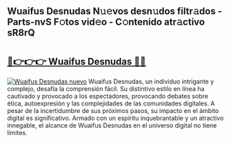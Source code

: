 ## Wuaifus Desnudas N𝚞𝚎vos desn𝚞dos filtr𝚊dos - Parts-nvS F𝚘tos vid𝚎o - C𝚘ntenido atr𝚊ctivo sR8rQ

# <h2><a href="http://mb7au8.tromn.icu/?c=Wuaifus+Desnudas">🔗👉👉👉 Wuaifus Desnudas 🔗🔗</a></h2>

[![Wuaifus Desnudas nuevo](https://i.imgur.com/pEAQMta.gif)](http://mb7au8.tromn.icu/?c=Wuaifus+Desnudas)
Wuaifus Desnudas, un individuo intrigante y complejo, desafía la comprensión fácil. Su distintivo estilo en línea ha cautivado y provocado a los espectadores, provocando debates sobre ética, autoexpresión y las complejidades de las comunidades digitales. A pesar de la incertidumbre de sus próximos pasos, su impacto en el ámbito digital es significativo. Armado con un espíritu inquebrantable y un atractivo innegable, el alcance de Wuaifus Desnudas en el universo digital no tiene límites.

